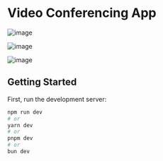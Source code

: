 # Video Conferencing App

![image](https://github.com/user-attachments/assets/a2a55d3e-b984-4437-a577-fbb852bb56c1)

![image](https://github.com/user-attachments/assets/6cbde5ea-7ec2-4096-af47-ef54b5d5d798)

![image](https://github.com/user-attachments/assets/903cf552-d652-4f9c-bab7-02c10321c359)



## Getting Started

First, run the development server:

```bash
npm run dev
# or
yarn dev
# or
pnpm dev
# or
bun dev
